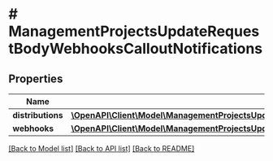 # # ManagementProjectsUpdateRequestBodyWebhooksCalloutNotifications

## Properties

Name | Type | Description | Notes
------------ | ------------- | ------------- | -------------
**distributions** | [**\OpenAPI\Client\Model\ManagementProjectsUpdateRequestBodyWebhooksCalloutNotificationsDistributions**](ManagementProjectsUpdateRequestBodyWebhooksCalloutNotificationsDistributions.md) |  | [optional]
**webhooks** | [**\OpenAPI\Client\Model\ManagementProjectsUpdateRequestBodyWebhooksCalloutNotificationsWebhooks**](ManagementProjectsUpdateRequestBodyWebhooksCalloutNotificationsWebhooks.md) |  | [optional]

[[Back to Model list]](../../README.md#models) [[Back to API list]](../../README.md#endpoints) [[Back to README]](../../README.md)

